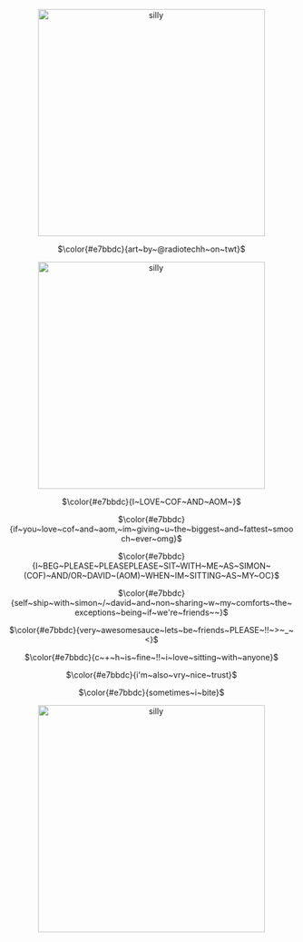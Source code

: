 
<p align="center">
    <img width="400" src="https://iili.io/deqQyp1.png" alt="silly">
</p>

<p align="center">
$\color{#e7bbdc}{art~by~@radiotechh~on~twt}$ 
</p>

<p align="center">
    <img width="400" src="https://iili.io/dhOKWGI.png" alt="silly">
</p>

<p align="center">
$\color{#e7bbdc}{I~LOVE~COF~AND~AOM~}$ 
</p>

<p align="center">
$\color{#e7bbdc}{if~you~love~cof~and~aom,~im~giving~u~the~biggest~and~fattest~smooch~ever~omg}$ 
</p>
<p align="center">$\color{#e7bbdc}{I~BEG~PLEASE~PLEASEPLEASE~SIT~WITH~ME~AS~SIMON~(COF)~AND/OR~DAVID~(AOM)~WHEN~IM~SITTING~AS~MY~OC}$</p>
<p align="center">$\color{#e7bbdc}{self~ship~with~simon~/~david~and~non~sharing~w~my~comforts~the~exceptions~being~if~we're~friends~~}$</p>
<p align="center">$\color{#e7bbdc}{very~awesomesauce~lets~be~friends~PLEASE~!!~>~_~<}$</p>
<p align="center">$\color{#e7bbdc}{c~+~h~is~fine~!!~i~love~sitting~with~anyone}$</p>
<p align="center">$\color{#e7bbdc}{i'm~also~vry~nice~trust}$</p>
<p align="center">$\color{#e7bbdc}{sometimes~i~bite}$</p>

<p align="center">
    <img width="400" src="https://iili.io/dhOftJn.png" alt="silly">
</p>
